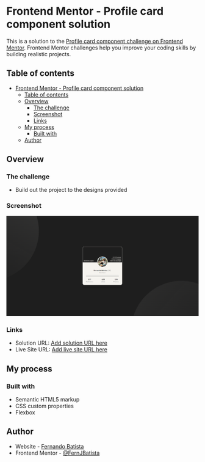 # Frontend Mentor - Profile card component solution

This is a solution to the [Profile card component challenge on Frontend Mentor](https://www.frontendmentor.io/challenges/profile-card-component-cfArpWshJ). Frontend Mentor challenges help you improve your coding skills by building realistic projects.

## Table of contents

- [Frontend Mentor - Profile card component solution](#frontend-mentor---profile-card-component-solution)
  - [Table of contents](#table-of-contents)
  - [Overview](#overview)
    - [The challenge](#the-challenge)
    - [Screenshot](#screenshot)
    - [Links](#links)
  - [My process](#my-process)
    - [Built with](#built-with)
  - [Author](#author)

## Overview

### The challenge

-   Build out the project to the designs provided

### Screenshot

![Project Screenshot](./images/Screenshot%202024-02-25%20024910.png)

### Links

-   Solution URL: [Add solution URL here](https://github.com/FernJBatista/Profile-card-component)
-   Live Site URL: [Add live site URL here](https://your-live-site-url.com)

## My process

### Built with

-   Semantic HTML5 markup
-   CSS custom properties
-   Flexbox

## Author

-   Website - [Fernando Batista](https://www.fernando-batista.webflow.io)
-   Frontend Mentor - [@FernJBatista](https://www.frontendmentor.io/profile/FernJBatista)
